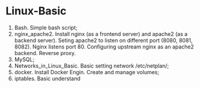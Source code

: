 # Linux-Basic
1. Bash. Simple bash script;
2. nginx_apache2. Install nginx (as a frontend server) and apache2 (as a backend server). Seting apache2 to listen on different port (8080, 8081, 8082). Nginx listens port 80. Configuring upstream nginx as an apache2 backend. Reverse proxy.
3. MySQL;
4. Networks_in_Linux_Basic. Basic setting network /etc/netplan/;
5. docker. Install Docker Engin. Create and manage volumes;
6. iptables. Basic understand
